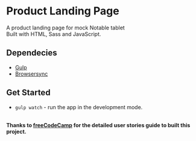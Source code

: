 # Product Landing Page
A product landing page for mock Notable tablet\
Built with HTML, Sass and JavaScript.  

## Dependecies
- [Gulp](https://gulpjs.com/)
- [Browsersync](https://browsersync.io/)

## Get Started
- `gulp watch` - run the app in the development mode.

\
**Thanks to [freeCodeCamp](https://www.freecodecamp.org/) for the detailed user stories guide to built this project.**

